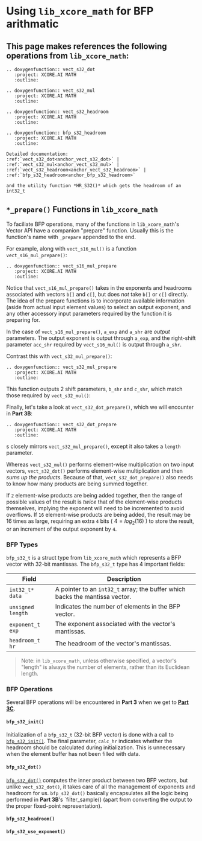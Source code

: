 # Using `lib_xcore_math` for BFP arithmatic

## This page makes references the following operations from `lib_xcore_math`:

```{eval-rst}
.. doxygenfunction:: vect_s32_dot
   :project: XCORE.AI MATH
   :outline:

.. doxygenfunction:: vect_s32_mul
   :project: XCORE.AI MATH
   :outline:

.. doxygenfunction:: vect_s32_headroom
   :project: XCORE.AI MATH
   :outline:

.. doxygenfunction:: bfp_s32_headroom
   :project: XCORE.AI MATH
   :outline:

Detailed documentation:
:ref:`vect_s32_dot<anchor_vect_s32_dot>` | 
:ref:`vect_s32_mul<anchor_vect_s32_mul>` | 
:ref:`vect_s32_headroom<anchor_vect_s32_headroom>` | 
:ref:`bfp_s32_headroom<anchor_bfp_s32_headroom>`

and the utility function *HR_S32()* which gets the headroom of an int32_t

```

## `*_prepare()` Functions in `lib_xcore_math`

To faciliate BFP operations, many of the functions in `lib_xcore_math`'s Vector
API have a companion "prepare" function. Usually this is the function's name with `_prepare` appended to the end.

For example, along with `vect_s16_mul()` is a function `vect_s16_mul_prepare()`:

```{eval-rst}
.. doxygenfunction:: vect_s16_mul_prepare
   :project: XCORE.AI MATH
   :outline:
```

Notice that `vect_s16_mul_prepare()` takes in the exponents and headrooms
associated with vectors `b[]` and `c[]`, but does _not_ take `b[]` or `c[]`
directly. The idea of the prepare functions is to incorporate available
information (aside from actual input element values) to select an output
exponent, and any other accessory input parameters required by the function it
is preparing for.

In the case of `vect_s16_mul_prepare()`, `a_exp` and `a_shr` are _output_ parameters. The output exponent is output through `a_exp`, and the right-shift parameter `acc_shr` required by `vect_s16_mul()` is output through `a_shr`.

Contrast this with `vect_s32_mul_prepare()`:

```{eval-rst}
.. doxygenfunction:: vect_s32_mul_prepare
   :project: XCORE.AI MATH
   :outline:
```

This function outputs 2 shift parameters, `b_shr` and `c_shr`, which match those required by `vect_s32_mul()`:

Finally, let's take a look at `vect_s32_dot_prepare()`, which we will encounter
in **Part 3B**:

```{eval-rst}
.. doxygenfunction:: vect_s32_dot_prepare
   :project: XCORE.AI MATH
   :outline:
```

s closely mirrors `vect_s32_mul_prepare()`, except it also takes a `length`
parameter.

Whereas `vect_s32_mul()` performs element-wise multiplication on two input
vectors, `vect_s32_dot()` performs element-wise multiplication and then _sums up
the products_. Because of that, `vect_s32_dot_prepare()` also needs to know how
many products are being summed together. 

If `2` element-wise products are being added together, then the range of
possible values of the result is _twice_ that of the element-wise products
themselves, implying the exponent will need to be incremented to avoid
overflows. If `16` element-wise products are being added, the result may be 16
times as large, requiring an extra `4` bits ( $4=log_2(16)$ ) to store the result, or an increment of the output exponent by `4`.


### BFP Types


`bfp_s32_t` is a struct type from `lib_xcore_math` which
represents a BFP vector with 32-bit mantissas. The `bfp_s32_t` type has 4
important fields:

Field             | Description
-----             | -----------
`int32_t* data`   | A pointer to an `int32_t` array; the buffer which backs the mantissa vector.
`unsigned length` | Indicates the number of elements in the BFP vector. 
`exponent_t exp`  | The exponent associated with the vector's mantissas.
`headroom_t hr`   | The headroom of the vector's mantissas.

> Note: in `lib_xcore_math`, unless otherwise specified, a vector's "length" is
> always the number of elements, rather than its Euclidean length.

### BFP Operations

Several BFP operations will be encountered in **Part 3** when we get to [**Part 3C**](part3C.md).

#### `bfp_s32_init()`

Initialization of a `bfp_s32_t` (32-bit BFP vector) is done with a call to
[`bfp_s32_init()`](https://github.com/xmos/lib_xcore_math/blob/v2.1.1/lib_xcore_math/api/xmath/bfp/bfp_s32.h#L17-L45).
The final parameter, `calc_hr` indicates whether the headroom should be
calculated during initialization. This is unnecessary when the element buffer
has not been filled with data.

#### `bfp_s32_dot()`

[`bfp_s32_dot()`](https://github.com/xmos/lib_xcore_math/blob/v2.1.1/lib_xcore_math/api/xmath/bfp/bfp_s32.h#L498-L522)
computes the inner product between two BFP vectors, but unlike `vect_s32_dot()`,
it takes care of all the management of exponents and headroom for us.
`bfp_s32_dot()` basically encapsulates all the logic being performed in **Part
3B**'s `filter_sample() (apart from converting the output to the proper
fixed-point representation).

#### `bfp_s32_headroom()`

#### `bfp_s32_use_exponent()`